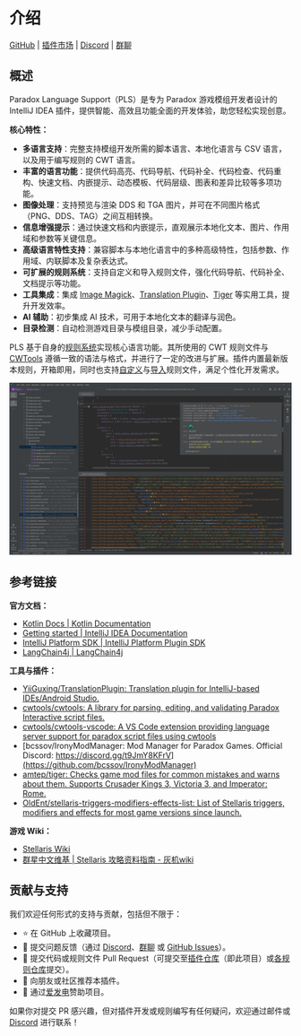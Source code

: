 # 介绍

[GitHub](https://github.com/DragonKnightOfBreeze/Paradox-Language-Support) |
[插件市场](https://plugins.jetbrains.com/plugin/16825-paradox-language-support) |
[Discord](https://discord.gg/vBpbET2bXT) |
[群聊](https://qm.qq.com/q/oRPgLwrTZm)

## 概述

Paradox Language Support（PLS）是专为 Paradox 游戏模组开发者设计的 IntelliJ IDEA 插件，提供智能、高效且功能全面的开发体验，助您轻松实现创意。

**核心特性：**

- **多语言支持**：完整支持模组开发所需的脚本语言、本地化语言与 CSV 语言，以及用于编写规则的 CWT 语言。
- **丰富的语言功能**：提供代码高亮、代码导航、代码补全、代码检查、代码重构、快速文档、内嵌提示、动态模板、代码层级、图表和差异比较等多项功能。
- **图像处理**：支持预览与渲染 DDS 和 TGA 图片，并可在不同图片格式（PNG、DDS、TAG）之间互相转换。
- **信息增强提示**：通过快速文档和内嵌提示，直观展示本地化文本、图片、作用域和参数等关键信息。
- **高级语言特性支持**：兼容脚本与本地化语言中的多种高级特性，包括参数、作用域、内联脚本及复杂表达式。
- **可扩展的规则系统**：支持自定义和导入规则文件，强化代码导航、代码补全、文档提示等功能。
- **工具集成**：集成 [Image Magick](https://www.imagemagick.org)、[Translation Plugin](https://github.com/yiiguxing/TranslationPlugin)、[Tiger](https://github.com/amtep/tiger) 等实用工具，提升开发效率。
- **AI 辅助**：初步集成 AI 技术，可用于本地化文本的翻译与润色。
- **目录检测**：自动检测游戏目录与模组目录，减少手动配置。

PLS 基于自身的[规则系统](https://windea.icu/Paradox-Language-Support/zh/config.html)实现核心语言功能。其所使用的 CWT 规则文件与 [CWTools](https://github.com/cwtools/cwtools) 遵循一致的语法与格式，并进行了一定的改进与扩展。插件内置最新版本规则，开箱即用，同时也支持[自定义](https://windea.icu/Paradox-Language-Support/zh/config.html#write-cwt-config-files)与[导入](https://windea.icu/Paradox-Language-Support/zh/config.html#import-cwt-config-files)规则文件，满足个性化开发需求。

![](../images/preview_1_zh.png)

## 参考链接

**官方文档：**

- [Kotlin Docs | Kotlin Documentation](https://kotlinlang.org/docs/home.html)
- [Getting started | IntelliJ IDEA Documentation](https://www.jetbrains.com/help/idea/getting-started.html)
- [IntelliJ Platform SDK | IntelliJ Platform Plugin SDK](https://plugins.jetbrains.com/docs/intellij/welcome.html)
- [LangChain4j | LangChain4j](https://docs.langchain4j.dev/)

**工具与插件：**

- [YiiGuxing/TranslationPlugin: Translation plugin for IntelliJ-based IDEs/Android Studio.](https://github.com/YiiGuxing/TranslationPlugin)
- [cwtools/cwtools: A library for parsing, editing, and validating Paradox Interactive script files.](https://github.com/cwtools/cwtools)
- [cwtools/cwtools-vscode: A VS Code extension providing language server support for paradox script files using cwtools](https://github.com/cwtools/cwtools-vscode)
- [bcssov/IronyModManager: Mod Manager for Paradox Games. Official Discord: https://discord.gg/t9JmY8KFrV](https://github.com/bcssov/IronyModManager)
- [amtep/tiger: Checks game mod files for common mistakes and warns about them. Supports Crusader Kings 3, Victoria 3, and Imperator: Rome.](https://github.com/amtep/tiger)
- [OldEnt/stellaris-triggers-modifiers-effects-list: List of Stellaris triggers, modifiers and effects for most game versions since launch.](https://github.com/OldEnt/stellaris-triggers-modifiers-effects-list)

**游戏 Wiki：**

- [Stellaris Wiki](https://stellaris.paradoxwikis.com/Stellaris_Wiki)
- [群星中文维基 | Stellaris 攻略资料指南 - 灰机wiki](https://qunxing.huijiwiki.com/wiki/%E9%A6%96%E9%A1%B5)

## 贡献与支持

我们欢迎任何形式的支持与贡献，包括但不限于：

- ⭐ 在 GitHub 上收藏项目。
- 🐛 提交问题反馈（通过 [Discord](https://discord.gg/vBpbET2bXT)、[群聊](https://qm.qq.com/q/oRPgLwrTZm) 或 [GitHub Issues](https://github.com/DragonKnightOfBreeze/Paradox-Language-Support/issues)）。
- 🔧 提交代码或规则文件 Pull Request（可提交至[插件仓库](https://github.com/DragonKnightOfBreeze/Paradox-Language-Support)（即此项目）或[各规则仓库](https://github.com/DragonKnightOfBreeze/Paradox-Language-Support/blob/master/cwt/README.md)提交）。
- 📢 向朋友或社区推荐本插件。
- 💝 通过[爱发电](https://afdian.com/a/dk_breeze)赞助项目。

如果你对提交 PR 感兴趣，但对插件开发或规则编写有任何疑问，欢迎通过邮件或 [Discord](https://discord.gg/vBpbET2bXT) 进行联系！
